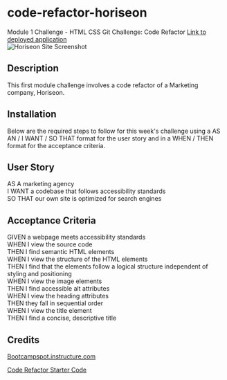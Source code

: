 # code-refactor-horiseon
Module 1 Challenge - HTML CSS Git Challenge: Code Refactor
[Link to deployed application](https://mathilde-01.github.io/code-refactor-horiseon/)  
![Horiseon Site Screenshot](https://github.com/mathilde-01/code-refactor-horiseon/blob/main/assets/images/mathilde-01.github.io_code-refactor-horiseon_.png)

## Description
This first module challenge involves a code refactor of a Marketing company, Horiseon. 

## Installation
Below are the required steps to follow for this week's challenge using a AS AN / I WANT / SO THAT format for the user story and in a WHEN / THEN format for the acceptance criteria.

## User Story
AS A marketing agency  
I WANT a codebase that follows accessibility standards  
SO THAT our own site is optimized for search engines

## Acceptance Criteria
GIVEN a webpage meets accessibility standards  
WHEN I view the source code  
THEN I find semantic HTML elements  
WHEN I view the structure of the HTML elements  
THEN I find that the elements follow a logical structure independent of styling and positioning  
WHEN I view the image elements  
THEN I find accessible alt attributes  
WHEN I view the heading attributes  
THEN they fall in sequential order  
WHEN I view the title element  
THEN I find a concise, descriptive title

## Credits
[Bootcampspot.instructure.com](https://bootcampspot.instructure.com/courses/4347/assignments/62227?module_item_id=1081167)

[Code Refactor Starter Code](https://github.com/coding-boot-camp/urban-octo-telegram)